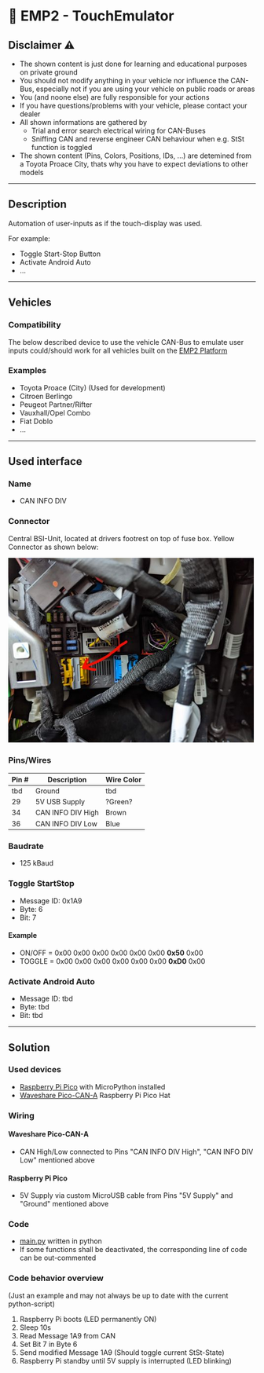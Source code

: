 # :car: EMP2 - TouchEmulator

## Disclaimer :warning:
- The shown content is just done for learning and educational purposes on private ground
- You should not modify anything in your vehicle nor influence the CAN-Bus, especially not if you are using your vehicle on public roads or areas
- You (and noone else) are fully responsible for your actions
- If you have questions/problems with your vehicle, please contact your dealer
- All shown informations are gathered by
  - Trial and error search electrical wiring for CAN-Buses
  - Sniffing CAN and reverse engineer CAN behaviour when e.g. StSt function is toggled
- The shown content (Pins, Colors, Positions, IDs, ...) are detemined from a Toyota Proace City, thats why you have to expect deviations to other models

---

## Description

Automation of user-inputs as if the touch-display was used.

For example:

- Toggle Start-Stop Button
- Activate Android Auto
- ...

---

## Vehicles

### Compatibility
The below described device to use the vehicle CAN-Bus to emulate user inputs could/should work for all vehicles built on the [EMP2 Platform](https://en.wikipedia.org/wiki/PSA_EMP2_platform)

### Examples
- Toyota Proace (City) (Used for development)
- Citroen Berlingo
- Peugeot Partner/Rifter
- Vauxhall/Opel Combo
- Fiat Doblo
- ...

---

## Used interface

### Name
- CAN INFO DIV

### Connector
Central BSI-Unit, located at drivers footrest on top of fuse box.
Yellow Connector as shown below:

![CAN INFO DIV Connector](doc/CAN_INFO_DIV_Connector.jpg)

### Pins/Wires
| Pin # | Description | Wire Color |
| --- | --- | --- |
| tbd | Ground | tbd |
| 29 | 5V USB Supply | ?Green? |
| 34 | CAN INFO DIV High | Brown |
| 36 | CAN INFO DIV Low | Blue |

### Baudrate
- 125 kBaud

### Toggle StartStop
- Message ID: 0x1A9
- Byte: 6
- Bit: 7

#### Example
- ON/OFF = 0x00 0x00 0x00 0x00 0x00 0x00 **0x50** 0x00
- TOGGLE = 0x00 0x00 0x00 0x00 0x00 0x00 **0xD0** 0x00

### Activate Android Auto
- Message ID: tbd
- Byte: tbd
- Bit: tbd

---

## Solution

### Used devices
- [Raspberry Pi Pico](https://www.raspberrypi.com/products/raspberry-pi-pico/) with MicroPython installed
- [Waveshare Pico-CAN-A](https://www.waveshare.com/wiki/Pico-CAN-A) Raspberry Pi Pico Hat

### Wiring

#### Waveshare Pico-CAN-A

- CAN High/Low connected to Pins "CAN INFO DIV High", "CAN INFO DIV Low"  mentioned above

#### Raspberry Pi Pico

- 5V Supply via custom MicroUSB cable from Pins "5V Supply" and "Ground" mentioned above

### Code
- [main.py](main.py) written in python
- If some functions shall be deactivated, the corresponding line of code can be out-commented

### Code behavior overview

(Just an example and may not always be up to date with the current python-script)
1. Raspberry Pi boots (LED permanently ON)
2. Sleep 10s
3. Read Message 1A9 from CAN
4. Set Bit 7 in Byte 6
5. Send modified Message 1A9 (Should toggle current StSt-State)
6. Raspberry Pi standby until 5V supply is interrupted (LED blinking)
